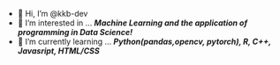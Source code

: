 - 👋 Hi, I’m @kkb-dev
- 👀 I’m interested in ...
***Machine Learning and the application of programming in Data Science!***
- 🌱 I’m currently learning ...
***Python(pandas,opencv, pytorch), R, C++, Javasript, HTML/CSS***
